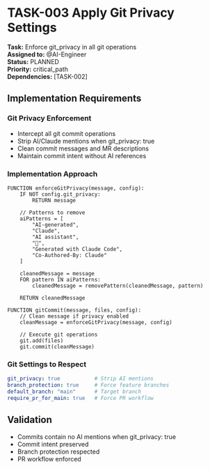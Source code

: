 # TASK-003 Apply Git Privacy Settings

**Task:** Enforce git_privacy in all git operations  
**Assigned to:** @AI-Engineer  
**Status:** PLANNED  
**Priority:** critical_path  
**Dependencies:** [TASK-002]

## Implementation Requirements

### Git Privacy Enforcement
- Intercept all git commit operations
- Strip AI/Claude mentions when git_privacy: true
- Clean commit messages and MR descriptions
- Maintain commit intent without AI references

### Implementation Approach

```pseudocode
FUNCTION enforceGitPrivacy(message, config):
    IF NOT config.git_privacy:
        RETURN message
    
    // Patterns to remove
    aiPatterns = [
        "AI-generated",
        "Claude",
        "AI assistant",
        "🤖",
        "Generated with Claude Code",
        "Co-Authored-By: Claude"
    ]
    
    cleanedMessage = message
    FOR pattern IN aiPatterns:
        cleanedMessage = removePattern(cleanedMessage, pattern)
    
    RETURN cleanedMessage

FUNCTION gitCommit(message, files, config):
    // Clean message if privacy enabled
    cleanMessage = enforceGitPrivacy(message, config)
    
    // Execute git operations
    git.add(files)
    git.commit(cleanMessage)
```

### Git Settings to Respect
```yaml
git_privacy: true           # Strip AI mentions
branch_protection: true     # Force feature branches
default_branch: "main"      # Target branch
require_pr_for_main: true   # Force PR workflow
```

## Validation

- Commits contain no AI mentions when git_privacy: true
- Commit intent preserved
- Branch protection respected
- PR workflow enforced